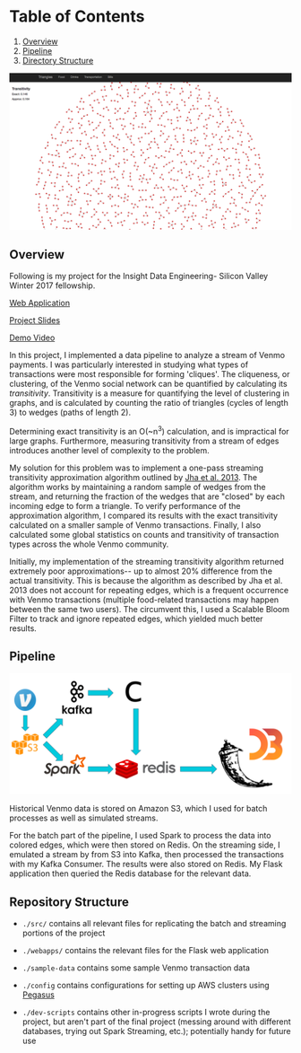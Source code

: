 # Table of Contents

1. [Overview](README.md#overview)
2. [Pipeline](README.md#Pipeline)
3. [Directory Structure](README.md#directory-structure)

<img src="./docs/graph.png" width="800">

## Overview
Following is my project for the Insight Data Engineering- Silicon Valley Winter 2017 fellowship.

[Web Application](http://www.anuvedverma.us)

[Project Slides](http://www.slideshare.net/AnuvedVerma/triangles-71987416)

[Demo Video](https://www.youtube.com/watch?v=APRHgb9Z0U4)

In this project, I implemented a data pipeline to analyze a stream of Venmo payments. I was particularly interested in studying what types of transactions were most responsible for forming 'cliques'. The cliqueness, or clustering, of the Venmo social network can be quantified by calculating its <i>transitivity</i>. Transitivity is a measure for quantifying the level of clustering in graphs, and is calculated by counting the ratio of triangles (cycles of length 3) to wedges (paths of length 2).

Determining exact transitivity is an O(~n<sup>3</sup>) calculation, and is impractical for large graphs. Furthermore, measuring transitivity from a stream of edges introduces another level of complexity to the problem.

My solution for this problem was to implement a one-pass streaming transitivity approximation algorithm outlined by [Jha et al. 2013](https://arxiv.org/abs/1212.2264). The algorithm works by maintaining a random sample of wedges from the stream, and returning the fraction of the wedges that are "closed" by each incoming edge to form a triangle. To verify performance of the approximation algorithm, I compared its results with the exact transitivity calculated on a smaller sample of Venmo transactions. Finally, I also calculated some global statistics on counts and transitivity of transaction types across the whole Venmo community.

Initially, my implementation of the streaming transitivity algorithm returned extremely poor approximations-- up to almost 20% difference from the actual transitivity. This is because the algorithm as described by Jha et al. 2013 does not account for repeating edges, which is a frequent occurrence with Venmo transactions (multiple food-related transactions may happen between the same two users). The circumvent this, I used a Scalable Bloom Filter to track and ignore repeated edges, which yielded much better results.


## Pipeline
<img src="./docs/pipeline.png" width="800">

Historical Venmo data is stored on Amazon S3, which I used for batch processes as well as simulated streams. 

For the batch part of the pipeline, I used Spark to process the data into colored edges, which were then stored on Redis. On the streaming side, I emulated a stream by from S3 into Kafka, then processed the transactions with my Kafka Consumer. The results were also stored on Redis. My Flask application then queried the Redis database for the relevant data.


## Repository Structure

- `./src/` contains all relevant files for replicating the batch and streaming portions of the project

- `./webapps/` contains the relevant files for the Flask web application

- `./sample-data` contains some sample Venmo transaction data

- `./config` contains configurations for setting up AWS clusters using [Pegasus](https://github.com/InsightDataScience/pegasus)

- `./dev-scripts` contains other in-progress scripts I wrote during the project, but aren't part of the final project (messing around with different databases, trying out Spark Streaming, etc.); potentially handy for future use 